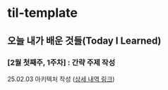 # til-template

## 오늘 내가 배운 것들(Today I Learned)

### [2월 첫째주, 1주차] : 간략 주제 작성 

25.02.03 아키텍처 작성 ([상세 내역 링크](https://github.com/tpgh02/arnold-til/blob/main/Feb/2025-02-03.md))
